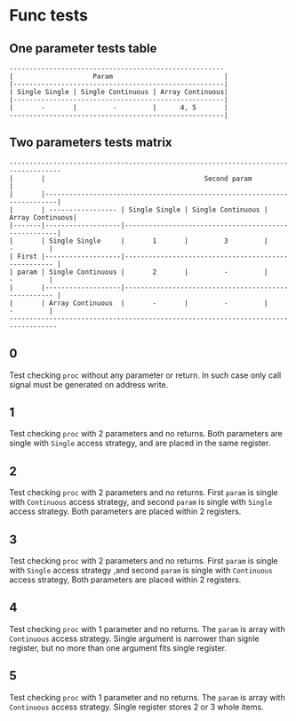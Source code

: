 # Func tests

## One parameter tests table

```
------------------------------------------------------
|                    Param                            |
|-----------------------------------------------------|
| Single Single | Single Continuous | Array Continuous|
|-----------------------------------------------------|
|       -       |         -         |      4, 5       |
------------------------------------------------------|
```

## Two parameters tests matrix

```
-----------------------------------------------------------------------------------
|       |                                        Second param                     |
|       |-------------------------------------------------------------------------|
|       | ----------------- | Single Single | Single Continuous | Array Continuous|
|-------|-------------------|-----------------------------------------------------|
|       | Single Single     |       1       |         3         |       -         |
| First |-------------------|---------------------------------------------------- |
| param | Single Continuous |       2       |         -         |       -         |
|       |-------------------|---------------------------------------------------- |
|       | Array Continuous  |       -       |         -         |       -         |
----------------------------------------------------------------------------------
```

## 0
Test checking `proc` without any parameter or return.
In such case only call signal must be generated on address write.

## 1
Test checking `proc` with 2 parameters and no returns.
Both parameters are single with `Single` access strategy, and are placed in the same register.

## 2
Test checking `proc` with 2 parameters and no returns.
First `param` is single with `Continuous` access strategy, and second `param` is single with `Single` access strategy.
Both parameters are placed within 2 registers.

## 3
Test checking `proc` with 2 parameters and no returns.
First `param` is single with `Single` access strategy ,and second `param` is single with `Continuous` access strategy,
Both parameters are placed within 2 registers.

## 4
Test checking `proc` with 1 parameter and no returns.
The `param` is array with `Continuous` access strategy.
Single argument is narrower than signle register, but no more than one argument fits single register.

## 5
Test checking `proc` with 1 parameter and no returns.
The `param` is array with `Continuous` access strategy.
Single register stores 2 or 3 whole items.
